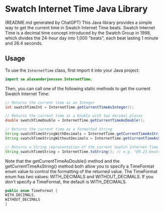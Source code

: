 # Swatch Internet Time Java Library
(README.md generated by ChatGPT)
This Java library provides a simple way to get the current time in Swatch Internet Time beats. Swatch Internet Time is a decimal time concept introduced by the Swatch Group in 1998, which divides the 24-hour day into 1,000 "beats", each beat lasting 1 minute and 26.4 seconds.

## Usage

To use the `InternetTime` class, first import it into your Java project:

```java
import se.alexanderjonsson.InternetTime;
```
Then, you can call one of the following static methods to get the current Swatch Internet Time:
```java
// Returns the current time as an Integer
int swatchTimeInt = InternetTime.getCurrentTimeAsInteger();

// Returns the current time as a Double with two decimal places
double swatchTimeDouble = InternetTime.getCurrentTimeAsDouble();

// Returns the current time as a formatted String
String swatchTimeStringWithDecimals = InternetTime.getCurrentTimeAsString(TimeFormat.WITH_DECIMALS); // e.g. "123.23"
String swatchTimeStringWithoutDecimals = InternetTime.getCurrentTimeAsString(TimeFormat.WITHOUT_DECIMALS); // e.g. "123"

// Returns a String representation of the current Swatch Internet Time in the format "@<time_in_beats>.beats"
String swatchTimeString = InternetTime.toString(); // e.g. "@9.23.beats"
```
Note that the getCurrentTimeAsDouble() method and the getCurrentTimeAsString() method both allow you to specify a TimeFormat enum value to control the formatting of the returned value. The TimeFormat enum has two values: WITH_DECIMALS and WITHOUT_DECIMALS. If you don't specify a TimeFormat, the default is WITH_DECIMALS.
```java
public enum TimeFormat {
WITH_DECIMALS,
WITHOUT_DECIMALS
}
```
